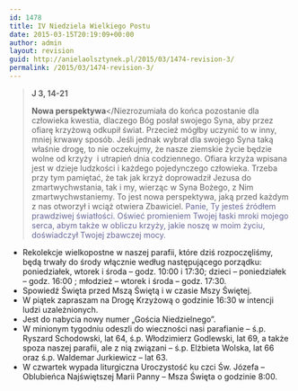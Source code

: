 ```yaml
---
id: 1478
title: IV Niedziela Wielkiego Postu
date: 2015-03-15T20:19:09+00:00
author: admin
layout: revision
guid: http://anielaolsztynek.pl/2015/03/1474-revision-3/
permalink: /2015/03/1474-revision-3/
---
```

> **J 3, 14-21**
> 
> **Nowa perspektywa**</Niezrozumiała do końca pozostanie dla człowieka kwestia, dlaczego Bóg posłał swojego Syna, aby przez ofiarę krzyżową odkupił świat. Przecież mógłby uczynić to w inny, mniej krwawy sposób. Jeśli jednak wybrał dla swojego Syna taką właśnie drogę, to nie oczekujmy, że nasze ziemskie życie będzie wolne od krzyży  i utrapień dnia codziennego. Ofiara krzyża wpisana jest w dzieje ludzkości i każdego pojedynczego człowieka. Trzeba przy tym pamiętać, że tak jak krzyż doprowadził Jezusa do zmartwychwstania, tak i my, wierząc w Syna Bożego, z Nim zmartwychwstaniemy. To jest nowa perspektywa, jaką przed każdym z nas otworzył i wciąż otwiera Zbawiciel. <span style="color: #666699;">Panie, Ty jesteś źródłem prawdziwej światłości. Oświeć promieniem Twojej łaski mroki mojego serca, abym także w obliczu krzyży, jakie noszę w moim życiu, doświadczył Twojej zbawczej mocy.</span>

  * Rekolekcje wielkopostne w naszej parafii, które dziś rozpoczęliśmy, będą trwały do środy włącznie według następującego porządku: poniedziałek, wtorek i środa &#8211; godz. 10:00 i 17:30; dzieci &#8211; poniedziałek &#8211; godz. 16:00 ; młodzież &#8211; wtorek i środa &#8211; godz. 17:30.
  * Spowiedź Święta przed Mszą Świętą i w czasie Mszy Świętej.
  * W piątek zapraszam na Drogę Krzyżową o godzinie 16:30 w intencji ludzi uzależnionych.
  * Jest do nabycia nowy numer &#8222;Gościa Niedzielnego&#8221;.
  * W minionym tygodniu odeszli do wieczności nasi parafianie &#8211; ś.p. Ryszard Schodowski, lat 64, ś.p. Włodzimierz Godlewski, lat 69, a także spoza naszej parafii, ale z nią związani &#8211; ś.p. Elżbieta Wolska, lat 66 oraz ś.p. Waldemar Jurkiewicz &#8211; lat 63.
  * W czwartek wypada liturgiczna Uroczystość ku czci Św. Józefa &#8211; Oblubieńca Najświętszej Marii Panny &#8211; Msza Święta o godzinie 8:00.